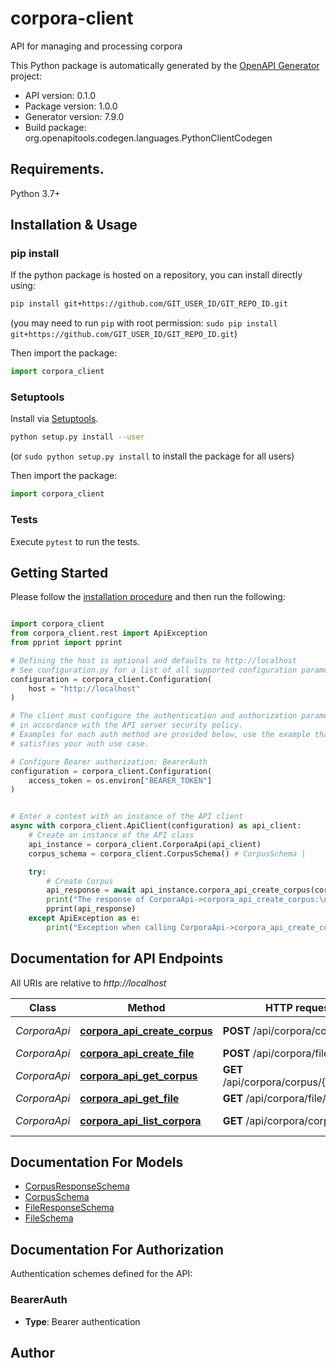 # corpora-client
API for managing and processing corpora

This Python package is automatically generated by the [OpenAPI Generator](https://openapi-generator.tech) project:

- API version: 0.1.0
- Package version: 1.0.0
- Generator version: 7.9.0
- Build package: org.openapitools.codegen.languages.PythonClientCodegen

## Requirements.

Python 3.7+

## Installation & Usage
### pip install

If the python package is hosted on a repository, you can install directly using:

```sh
pip install git+https://github.com/GIT_USER_ID/GIT_REPO_ID.git
```
(you may need to run `pip` with root permission: `sudo pip install git+https://github.com/GIT_USER_ID/GIT_REPO_ID.git`)

Then import the package:
```python
import corpora_client
```

### Setuptools

Install via [Setuptools](http://pypi.python.org/pypi/setuptools).

```sh
python setup.py install --user
```
(or `sudo python setup.py install` to install the package for all users)

Then import the package:
```python
import corpora_client
```

### Tests

Execute `pytest` to run the tests.

## Getting Started

Please follow the [installation procedure](#installation--usage) and then run the following:

```python

import corpora_client
from corpora_client.rest import ApiException
from pprint import pprint

# Defining the host is optional and defaults to http://localhost
# See configuration.py for a list of all supported configuration parameters.
configuration = corpora_client.Configuration(
    host = "http://localhost"
)

# The client must configure the authentication and authorization parameters
# in accordance with the API server security policy.
# Examples for each auth method are provided below, use the example that
# satisfies your auth use case.

# Configure Bearer authorization: BearerAuth
configuration = corpora_client.Configuration(
    access_token = os.environ["BEARER_TOKEN"]
)


# Enter a context with an instance of the API client
async with corpora_client.ApiClient(configuration) as api_client:
    # Create an instance of the API class
    api_instance = corpora_client.CorporaApi(api_client)
    corpus_schema = corpora_client.CorpusSchema() # CorpusSchema | 

    try:
        # Create Corpus
        api_response = await api_instance.corpora_api_create_corpus(corpus_schema)
        print("The response of CorporaApi->corpora_api_create_corpus:\n")
        pprint(api_response)
    except ApiException as e:
        print("Exception when calling CorporaApi->corpora_api_create_corpus: %s\n" % e)

```

## Documentation for API Endpoints

All URIs are relative to *http://localhost*

Class | Method | HTTP request | Description
------------ | ------------- | ------------- | -------------
*CorporaApi* | [**corpora_api_create_corpus**](docs/CorporaApi.md#corpora_api_create_corpus) | **POST** /api/corpora/corpus | Create Corpus
*CorporaApi* | [**corpora_api_create_file**](docs/CorporaApi.md#corpora_api_create_file) | **POST** /api/corpora/file | Create File
*CorporaApi* | [**corpora_api_get_corpus**](docs/CorporaApi.md#corpora_api_get_corpus) | **GET** /api/corpora/corpus/{corpus_id} | Get Corpus
*CorporaApi* | [**corpora_api_get_file**](docs/CorporaApi.md#corpora_api_get_file) | **GET** /api/corpora/file/{file_id} | Get File
*CorporaApi* | [**corpora_api_list_corpora**](docs/CorporaApi.md#corpora_api_list_corpora) | **GET** /api/corpora/corpus | List Corpora


## Documentation For Models

 - [CorpusResponseSchema](docs/CorpusResponseSchema.md)
 - [CorpusSchema](docs/CorpusSchema.md)
 - [FileResponseSchema](docs/FileResponseSchema.md)
 - [FileSchema](docs/FileSchema.md)


<a id="documentation-for-authorization"></a>
## Documentation For Authorization


Authentication schemes defined for the API:
<a id="BearerAuth"></a>
### BearerAuth

- **Type**: Bearer authentication


## Author




